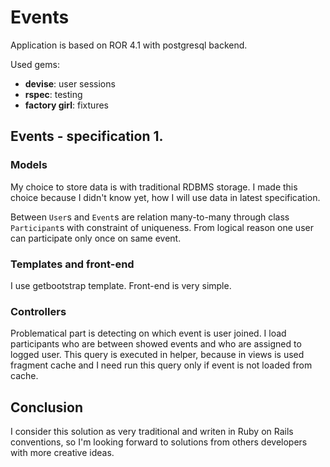# Events

Application is based on ROR 4.1 with postgresql backend.

Used gems:

* **devise**: user sessions
* **rspec**: testing
* **factory girl**: fixtures

## Events - specification 1.

### Models
My choice to store data is with traditional RDBMS storage. I made this choice
because I didn't know yet, how I will use data in latest specification.

Between `User`s and `Event`s are relation many-to-many through class `Participant`s with constraint of uniqueness. From logical reason one user can participate only once on same event.

### Templates and front-end
I use getbootstrap template. Front-end is very simple.

### Controllers
Problematical part is detecting on which event is user joined. I load participants who are between showed events and who are assigned to logged user. This query is executed in helper, because in views is used fragment cache and I need run this query only if event is not loaded from cache.

## Conclusion
I consider this solution as very traditional and writen in Ruby on Rails conventions, so I'm looking forward to solutions from others developers with more creative ideas.

